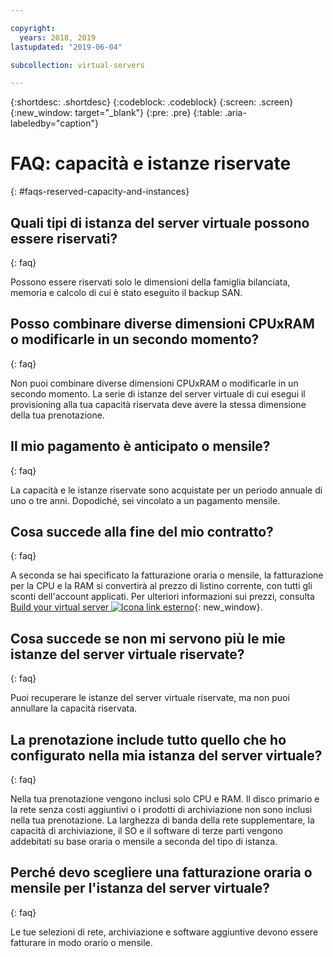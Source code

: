 ```yaml
---

copyright:
  years: 2018, 2019
lastupdated: "2019-06-04"

subcollection: virtual-servers

---
```


{:shortdesc: .shortdesc}
{:codeblock: .codeblock}
{:screen: .screen}
{:new_window: target="_blank"}
{:pre: .pre}
{:table: .aria-labeledby="caption"}

# FAQ: capacità e istanze riservate
{: #faqs-reserved-capacity-and-instances}

## Quali tipi di istanza del server virtuale possono essere riservati?
{: faq}

Possono essere riservati solo le dimensioni della famiglia bilanciata, memoria e calcolo di cui è stato eseguito il backup SAN.

## Posso combinare diverse dimensioni CPUxRAM o modificarle in un secondo momento?
{: faq}

Non puoi combinare diverse dimensioni CPUxRAM o modificarle in un secondo momento. La serie di istanze del server virtuale di cui esegui il provisioning alla tua capacità riservata deve avere la stessa dimensione della tua prenotazione.

## Il mio pagamento è anticipato o mensile?
{: faq}

La capacità e le istanze riservate sono acquistate per un periodo annuale di uno o tre anni. Dopodiché, sei vincolato a un pagamento mensile.

## Cosa succede alla fine del mio contratto?
{: faq}

A seconda se hai specificato la fatturazione oraria o mensile, la fatturazione per la CPU e la RAM si convertirà al prezzo di listino corrente, con tutti gli sconti dell'account applicati. Per ulteriori informazioni sui prezzi, consulta [Build your virtual server ![Icona link esterno](../icons/launch-glyph.svg "Icona link esterno")](https://www.ibm.com/cloud/virtual-servers){: new_window}.

## Cosa succede se non mi servono più le mie istanze del server virtuale riservate?
{: faq}

Puoi recuperare le istanze del server virtuale riservate, ma non puoi annullare la capacità riservata.

## La prenotazione include tutto quello che ho configurato nella mia istanza del server virtuale?
{: faq}

Nella tua prenotazione vengono inclusi solo CPU e RAM. Il disco primario e la rete senza costi aggiuntivi o i prodotti di archiviazione non sono inclusi nella tua prenotazione. La larghezza di banda della rete supplementare, la capacità di archiviazione, il SO e il software di terze parti vengono addebitati su base oraria o mensile a seconda del tipo di istanza.

## Perché devo scegliere una fatturazione oraria o mensile per l'istanza del server virtuale?
{: faq}

Le tue selezioni di rete, archiviazione e software aggiuntive devono essere fatturare in modo orario o mensile.
